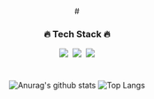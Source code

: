 <div align="center">
#
<h3>🔥 Tech Stack 🔥</h3>
<p><img src="https://img.shields.io/badge/Swift-F05138?style=flat-square&logo=Swift&logoColor=white"/>&nbsp;&nbsp;<img src="https://img.shields.io/badge/GitHub-gray?style=flat&logo=GitHub&logoColor=black"/>&nbsp;&nbsp;<img src="https://img.shields.io/badge/Git-blue?style=flat&logo=Git&logoColor=F05032"/></p>

#
![Anurag's github stats](https://github-readme-stats.vercel.app/api?username=ZE-R0-1&show_icons=true&theme=tokyonight)
![Top Langs](https://github-readme-stats.vercel.app/api/top-langs/?username=ZE-R0-1&layout=compact&theme=tokyonight)
</picture>
</div>
